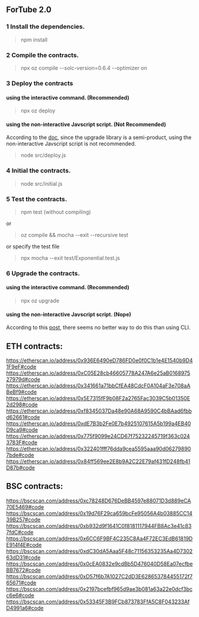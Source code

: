 ## ForTube 2.0

### 1 Install the dependencies.

> npm install

### 2 Compile the contracts.

> npx oz compile --solc-version=0.6.4 --optimizer on

### 3 Deploy the contracts 

#### using the interactive command. (Recommended)

> npx oz deploy

#### using the non-interactive Javscript script. (Not Recommended)

According to the [doc](https://docs.openzeppelin.com/learn/upgrading-smart-contracts#upgrading-contracts-in-js), since the upgrade library is a semi-product, using the non-interactive Javscript script is not recommended.

> node src/deploy.js

### 4 Initial the contracts.

> node src/initial.js

### 5 Test the contracts.

> npm test (without compiling)

or 

> oz compile && mocha --exit --recursive test

or specify the test file

> npx mocha --exit test/Exponential.test.js

### 6 Upgrade the contracts.

#### using the interactive command. (Recommended)

> npx oz upgrade

#### using the non-interactive Javscript script. (Nope)

According to this [post](https://forum.openzeppelin.com/t/how-to-upgrade-contracts-programmatically/3156/8), there seems no better way to do this than using CLI.

## ETH contracts:

https://etherscan.io/address/0x936E6490eD786FD0e0f0C1b1e4E1540b9D41F9eF#code
https://etherscan.io/address/0xC05E28cb46605778A247A6e25aB016897527979d#code
https://etherscan.io/address/0x341661a71bbCfEA48CdcF0A104aF3e708aABeBf9#code
https://etherscan.io/address/0x5E7315fF9b08F2a2765Fac3039C5b01350E2d298#code
https://etherscan.io/address/0xf8345037Da48e90A68A9590C4bBAad6fbbd62661#code
https://etherscan.io/address/0xdE7B3b2Fe0E7b4925107615A5b199a4EB40D9ca9#code
https://etherscan.io/address/0x775f9099e24CD67f75232245719f363c0243783F#code
https://etherscan.io/address/0x322401fff76dda9cea5595aaa90d062798907bde#code
https://etherscan.io/address/0x84ff569ee2E8b9A2C22E79af431fD248fb41D87b#code

## BSC contracts:

https://bscscan.com/address/0xc78248D676DeBB4597e88071D3d889eCA70E5469#code
https://bscscan.com/address/0x19d76F29ca659bcFe95056A4b03885CC1439B257#code
https://bscscan.com/address/0xb932d9f1641C0f8181117944FB8Ac3e41c837fdC#code
https://bscscan.com/address/0x6CC6F9BF4C235C8Aa4F72EC3EdB61819DE914f4E#code
https://bscscan.com/address/0xdC30dA5Aaa5F48c71156353235Aa4D730263dD31#code
https://bscscan.com/address/0x0cEA0832e9cdBb5D476040D58Ea07ecfbeBB7672#code
https://bscscan.com/address/0xD57f6b7A1027C2dD3E628653784455172f765671#code
https://bscscan.com/address/0x2197bcefbf965d9ae3b081a63a22e0dcf3bcc6e6#code
https://bscscan.com/address/0x53345F3B9FCb873783FfA5C8F043233AfD4991a6#code
